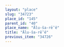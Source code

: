 ```yaml
---
layout: "place"
slug: "34723"
place_id: "145"
parent_id: "40"
place_name: "Ālu-ša-rē‛ê"
title: "Ālu-ša-rē‛ê"
previous_item: "34726"
---
```

